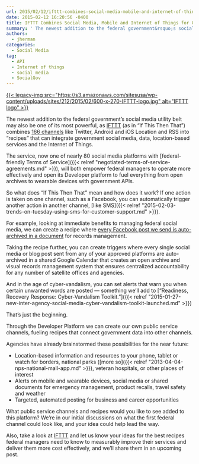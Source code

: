 ```yaml
---
url: 2015/02/12/ifttt-combines-social-media-mobile-and-internet-of-things-for-government.md
date: 2015-02-12 16:20:56 -0400
title: IFTTT Combines Social Media, Mobile and Internet of Things for Government
summary: ' The newest addition to the federal government&rsquo;s social media utility belt may also be one of its most powerful, as IFTTT (as in &ldquo;If This Then That&rdquo;) combines 166 channels like Twitter, Android and iOS Location and RSS into &#8220;recipes&#8221; that can integrate government social media, data, location-based services'
authors:
  - jherman
categories:
  - Social Media
tag:
  - API
  - Internet of things
  - social media
  - SocialGov
---
```


[{{< legacy-img src="https://s3.amazonaws.com/sitesusa/wp-content/uploads/sites/212/2015/02/600-x-270-IFTTT-logo.jpg" alt="IFTTT logo" >}}](https://s3.amazonaws.com/sitesusa/wp-content/uploads/sites/212/2015/02/600-x-270-IFTTT-logo.jpg)

The newest addition to the federal government’s social media utility belt may also be one of its most powerful, as [IFTTT](https://ifttt.com) (as in “If This Then That”) combines [166 channels](https://ifttt.com/channels) like Twitter, Android and iOS Location and RSS into &#8220;recipes&#8221; that can integrate government social media, data, location-based services and the Internet of Things.

The service, now one of nearly 80 social media platforms with [federal-friendly Terms of Service]({{< relref "negotiated-terms-of-service-agreements.md" >}}), will both empower federal managers to operate more effectively and open its Developer platform to fuel everything from open archives to wearable devices with government APIs.

So what does “If This Then That” mean and how does it work? If one action is taken on one channel, such as a Facebook, you can automatically trigger another action in another channel, [like SMS]({{< relref "2015-02-03-trends-on-tuesday-using-sms-for-customer-support.md" >}}).

For example, looking at immediate benefits to managing federal social media, we can create a recipe where <a href="https://ifttt.com/recipes/139605-facebook-post-to-google-drive" target="_blank">every Facebook post we send is auto-archived in a document</a> for records management.

Taking the recipe further, you can create triggers where every single social media or blog post sent from any of your approved platforms are auto-archived in a shared Google Calendar that creates an open archive and visual records management system that ensures centralized accountability for any number of satellite offices and agencies.

And in the age of cyber-vandalism, you can set alerts that warn you when certain unwanted words are posted &#8212; something we’ll add to [“Readiness, Recovery Response: Cyber-Vandalism Toolkit.”]({{< relref "2015-01-27-new-inter-agency-social-media-cyber-vandalism-toolkit-launched.md" >}})

That’s just the beginning.

Through the Developer Platform we can create our own public service channels, fueling recipes that connect government data into other channels.

Agencies have already brainstormed these possibilities for the near future:

  * Location-based information and resources to your phone, tablet or watch for borders, national parks ([more so]({{< relref "2013-04-04-nps-national-mall-app.md" >}}), veteran hospitals, or other places of interest
  * Alerts on mobile and wearable devices, social media or shared documents for emergency management, product recalls, travel safety and weather
  * Targeted, automated posting for business and career opportunities

What public service channels and recipes would you like to see added to this platform? We’re in our initial discussions on what the first federal channel could look like, and your idea could help lead the way.

Also, take a look at [IFTTT](https://ifttt.com/) and let us know your ideas for the best recipes federal managers need to know to measurably improve their services and deliver them more cost effectively, and we’ll share them in an upcoming post.

 